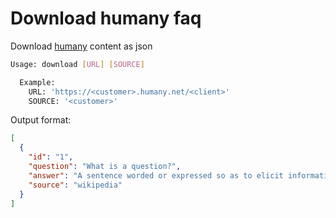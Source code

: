 # Download humany faq

Download [humany](http://www.humany.com/) content as json

```bash
Usage: download [URL] [SOURCE]

  Example:
    URL: 'https://<customer>.humany.net/<client>'
    SOURCE: '<customer>'
```

Output format:

```json
[
  {
    "id": "1",
    "question": "What is a question?",
    "answer": "A sentence worded or expressed so as to elicit information.",
    "source": "wikipedia"
  }
]
```
